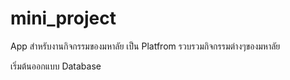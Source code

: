 # mini_project
App สำหรับงานกิจกรรมของมหาลัย เป็น Platfrom รวบรวมกิจกรรมต่างๆของมหาลัย

เริ่มต้นออกแบบ Database

